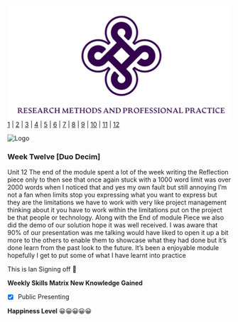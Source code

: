 ![Logo](Images/Logo.png)
[1](/MyPortfolio/SEPM/Unit01.html) | [2](/MyPortfolio/SEPM/Unit02.html) | [3](/MyPortfolio/SEPM/Unit03.html) | [4](/MyPortfolio/SEPM/Unit04.html) | [5](/MyPortfolio/SEPM/Unit05.html) | [6](/MyPortfolio/SEPM/Unit06.html) | [7](/MyPortfolio/SEPM/Unit07.html) | [8](/MyPortfolio/SEPM/Unit08.html) | [9](/MyPortfolio/SEPM/Unit09.html) | [10](/MyPortfolio/SEPM/Unit10.html) | [11](/MyPortfolio/SEPM/Unit11.html) | [12](/MyPortfolio/SEPM/Unit12.html)

![Logo](Images/Diary.png)
### Week Twelve [Duo Decim]

Unit 12 The end of the module spent a lot of the week writing the Reflection piece only to then see that once again stuck with a 1000 word limit was over 2000 words when I noticed that and yes my own fault but still annoying I’m not a fan when limits stop you expressing what you want to express but they are the limitations we have to work with very like project management thinking about it you have to work within the limitations put on the project be that people or technology. Along with the End of module Piece we also did the demo of our solution hope it was well received. I was aware that 90% of our presentation was me talking would have liked to open it up a bit more to the others to enable them to showcase what they had done but it’s done learn from the past look to the future. It’s been a enjoyable module hopefully I get to put some of what I have learnt into practice

This is Ian Signing off 🥳

**Weekly Skills Matrix New Knowledge Gained**

- [x] Public Presenting

**Happiness Level**
😀😀😀😀😀

